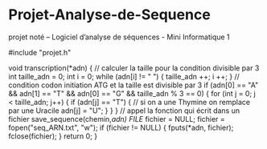 # Projet-Analyse-de-Sequence
projet noté – Logiciel d’analyse de séquences - Mini Informatique 1 

#include "projet.h"

void transcription(*adn) {
    // calculer la taille pour la condition divisible par 3
    int taille_adn = 0;
    int i = 0;
    while (adn[i] != " ") {
         taille_adn ++;
         i ++;
     }
    // condition codon initiation ATG et la taille est divisible par 3
    if (adn[0] == "A" && adn[1] == "T" && adn[0] == "G" && taille_adn % 3 == 0) {
        for (int j = 0; j < taille_adn; j++) {
            if (adn[j] == "T") {
                // si on a une Thymine on remplace par une Uracile
                adn[j] = "U";
            }
        }
    }
    // appel la fonction qui écrit dans un fichier
    save_sequence(chemin,*adn)
    FILE* fichier = NULL;
    <citation nom="Exécution"></citation>
    fichier = fopen("seq_ARN.txt", "w");
    if (fichier != NULL) {
        fputs(*adn, fichier);
        fclose(fichier);
    }
    return 0;
}
